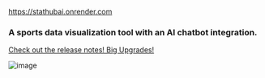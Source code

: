 https://stathubai.onrender.com
### A sports data visualization tool with an AI chatbot integration.

[Check out the release notes! Big Upgrades!](https://github.com/brettmt10/stathubAI/releases/tag/v2)

![image](https://github.com/user-attachments/assets/291d881d-e817-4528-8894-aa458a145204)


